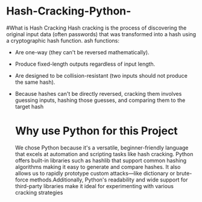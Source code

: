 # Hash-Cracking-Python-
#What is Hash Cracking 
Hash cracking is the process of discovering the original input data (often passwords) that was transformed into a hash using a cryptographic hash function.
ash functions:
- Are one-way (they can't be reversed mathematically).
- Produce fixed-length outputs regardless of input length.
- Are designed to be collision-resistant (two inputs should not produce the same hash).
- Because hashes can't be directly reversed, cracking them involves guessing inputs, hashing those guesses, and comparing them to the target hash

  # Why use Python for this Project
  We chose Python because it's a versatile, beginner-friendly language that excels at automation and scripting tasks like hash cracking. Python offers built-in libraries such as hashlib that support common hashing algorithms making it easy to generate and compare hashes. It also allows us to rapidly prototype custom attacks—like dictionary or brute-force methods.Additionally, Python's readability and wide support for third-party libraries make it ideal for experimenting with various cracking strategies
